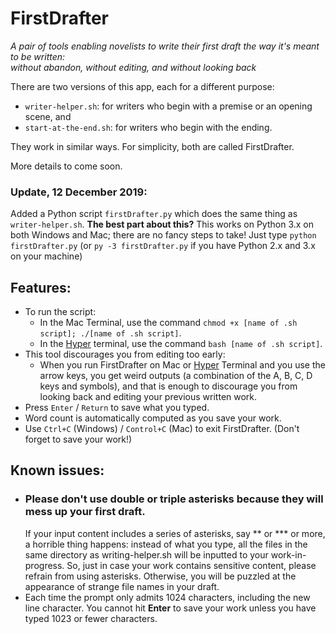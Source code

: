 # FirstDrafter
*A pair of tools enabling novelists to write their first draft the way it's meant to be written:*  
*without abandon, without editing, and without looking back*

There are two versions of this app, each for a different purpose:
- `writer-helper.sh`: for writers who begin with a premise or an opening scene, and
- `start-at-the-end.sh`: for writers who begin with the ending.

They work in similar ways. For simplicity, both are called FirstDrafter.

More details to come soon.

### Update, 12 December 2019:
Added a Python script `firstDrafter.py` which does the same thing as `writer-helper.sh`.
**The best part about this?** This works on Python 3.x on both Windows and Mac; there are no fancy steps to take! Just type `python firstDrafter.py` (or `py -3 firstDrafter.py` if you have Python 2.x and 3.x on your machine)

## Features:
- To run the script:
  - In the Mac Terminal, use the command ```chmod +x [name of .sh script]; ./[name of .sh script]```.
  - In the [Hyper](https://hyper.is) terminal, use the command ```bash [name of .sh script]```.
- This tool discourages you from editing too early:
  - When you run FirstDrafter on Mac or [Hyper](https://hyper.is) Terminal and you use the arrow keys, you get weird outputs (a combination of the A, B, C, D keys and symbols), and that is enough to discourage you from looking back and editing your previous written work.
- Press `Enter` / `Return` to save what you typed.
- Word count is automatically computed as you save your work.
- Use `Ctrl+C` (Windows) / `Control+C` (Mac) to exit FirstDrafter. (Don't forget to save your work!)

## Known issues:
- ### Please don't use double or triple asterisks because they will mess up your first draft.
   If your input content includes a series of asterisks, say \*\* or \*\*\* or more, a horrible thing happens: instead of what you type, all the files in the same directory as writing-helper.sh will be inputted to your work-in-progress. So, just in case your work contains sensitive content, please refrain from using asterisks. Otherwise, you will be puzzled at the appearance of strange file names in your draft.
- Each time the prompt only admits 1024 characters, including the new line character. You cannot hit **Enter** to save your work unless you have typed 1023 or fewer characters.
